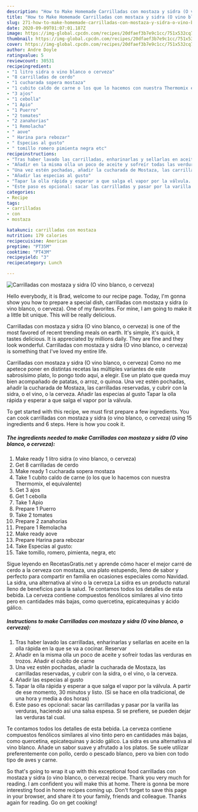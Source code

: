 ```yaml
---
description: "How to Make Homemade Carrilladas con mostaza y sidra (O vino blanco, o cerveza)"
title: "How to Make Homemade Carrilladas con mostaza y sidra (O vino blanco, o cerveza)"
slug: 271-how-to-make-homemade-carrilladas-con-mostaza-y-sidra-o-vino-blanco-o-cerveza
date: 2020-09-09T01:07:01.187Z
image: https://img-global.cpcdn.com/recipes/20dfaef3b7e9c1cc/751x532cq70/carrilladas-con-mostaza-y-sidra-o-vino-blanco-o-cerveza-foto-principal.jpg
thumbnail: https://img-global.cpcdn.com/recipes/20dfaef3b7e9c1cc/751x532cq70/carrilladas-con-mostaza-y-sidra-o-vino-blanco-o-cerveza-foto-principal.jpg
cover: https://img-global.cpcdn.com/recipes/20dfaef3b7e9c1cc/751x532cq70/carrilladas-con-mostaza-y-sidra-o-vino-blanco-o-cerveza-foto-principal.jpg
author: Andre Doyle
ratingvalue: 5
reviewcount: 30531
recipeingredient:
- "1 litro sidra o vino blanco o cerveza"
- "8 carrilladas de cerdo"
- "1 cucharada sopera mostaza"
- "1 cubito caldo de carne o los que lo hacemos con nuestra Thermomix el equivalente"
- "3 ajos"
- "1 cebolla"
- "1 Apio"
- "1 Puerro"
- "2 tomates"
- "2 zanahorias"
- "1 Remolacha"
- " aove"
- " Harina para rebozar"
- " Especias al gusto"
- " tomillo romero pimienta negra etc"
recipeinstructions:
- "Tras haber lavado las carrilladas, enharinarlas y sellarlas en aceite en la olla rápida en la que se va a cocinar. Reservar"
- "Añadir en la misma olla un poco de aceite y sofreír todas las verduras en trozos. Añadir el cubito de carne"
- "Una vez estén pochadas, añadir la cucharada de Mostaza, las carrilladas reservadas, y cubrir con la sidra, o el vino, o la cerveza."
- "Añadir las especias al gusto"
- "Tapar la olla rápida y esperar a que salga el vapor por la válvula. A partir de ese momento, 30 minutos y listo. (Si se hace en olla tradicional, de una hora y media a dos horas)"
- "Este paso es opcional: sacar las carrilladas y pasar por la varilla las verduras, haciendo así una salsa espesa. Si se prefiere, se pueden dejar las verduras tal cual."
categories:
- Recipe
tags:
- carrilladas
- con
- mostaza

katakunci: carrilladas con mostaza 
nutrition: 179 calories
recipecuisine: American
preptime: "PT35M"
cooktime: "PT43M"
recipeyield: "3"
recipecategory: Lunch

---
```



![Carrilladas con mostaza y sidra (O vino blanco, o cerveza)](https://img-global.cpcdn.com/recipes/20dfaef3b7e9c1cc/751x532cq70/carrilladas-con-mostaza-y-sidra-o-vino-blanco-o-cerveza-foto-principal.jpg)

Hello everybody, it is Brad, welcome to our recipe page. Today, I'm gonna show you how to prepare a special dish, carrilladas con mostaza y sidra (o vino blanco, o cerveza). One of my favorites. For mine, I am going to make it a little bit unique. This will be really delicious.

Carrilladas con mostaza y sidra (O vino blanco, o cerveza) is one of the most favored of recent trending meals on earth. It's simple, it's quick, it tastes delicious. It is appreciated by millions daily. They are fine and they look wonderful. Carrilladas con mostaza y sidra (O vino blanco, o cerveza) is something that I've loved my entire life.

Carrilladas con mostaza y sidra (O vino blanco, o cerveza) Como no me apetece poner en distintas recetas las múltiples variantes de este sabrosísimo plato, lo pongo todo aquí, a elegir. Ese un plato que queda muy bien acompañado de patatas, o arroz, o quinoa. Una vez estén pochadas, añadir la cucharada de Mostaza, las carrilladas reservadas, y cubrir con la sidra, o el vino, o la cerveza. Añadir las especias al gusto Tapar la olla rápida y esperar a que salga el vapor por la válvula.


To get started with this recipe, we must first prepare a few ingredients. You can cook carrilladas con mostaza y sidra (o vino blanco, o cerveza) using 15 ingredients and 6 steps. Here is how you cook it.

<!--inarticleads1-->

##### The ingredients needed to make Carrilladas con mostaza y sidra (O vino blanco, o cerveza):

1. Make ready 1 litro sidra (o vino blanco, o cerveza)
1. Get 8 carrilladas de cerdo
1. Make ready 1 cucharada sopera mostaza
1. Take 1 cubito caldo de carne (o los que lo hacemos con nuestra Thermomix, el equivalente)
1. Get 3 ajos
1. Get 1 cebolla
1. Take 1 Apio
1. Prepare 1 Puerro
1. Take 2 tomates
1. Prepare 2 zanahorias
1. Prepare 1 Remolacha
1. Make ready  aove
1. Prepare  Harina para rebozar
1. Take  Especias al gusto:
1. Take  tomillo, romero, pimienta, negra, etc


Sigue leyendo en RecetasGratis.net y aprende cómo hacer el mejor carré de cerdo a la cerveza con mostaza, una plato estupendo, lleno de sabor y perfecto para compartir en familia en ocasiones especiales como Navidad. La sidra, una alternativa al vino o la cerveza La sidra es un producto natural lleno de beneficios para la salud. Te contamos todos los detalles de esta bebida. La cerveza contiene compuestos fenólicos similares al vino tinto pero en cantidades más bajas, como quercetina, epicatequinas y ácido gálico. 

<!--inarticleads2-->

##### Instructions to make Carrilladas con mostaza y sidra (O vino blanco, o cerveza):

1. Tras haber lavado las carrilladas, enharinarlas y sellarlas en aceite en la olla rápida en la que se va a cocinar. Reservar
1. Añadir en la misma olla un poco de aceite y sofreír todas las verduras en trozos. Añadir el cubito de carne
1. Una vez estén pochadas, añadir la cucharada de Mostaza, las carrilladas reservadas, y cubrir con la sidra, o el vino, o la cerveza.
1. Añadir las especias al gusto
1. Tapar la olla rápida y esperar a que salga el vapor por la válvula. A partir de ese momento, 30 minutos y listo. (Si se hace en olla tradicional, de una hora y media a dos horas)
1. Este paso es opcional: sacar las carrilladas y pasar por la varilla las verduras, haciendo así una salsa espesa. Si se prefiere, se pueden dejar las verduras tal cual.


Te contamos todos los detalles de esta bebida. La cerveza contiene compuestos fenólicos similares al vino tinto pero en cantidades más bajas, como quercetina, epicatequinas y ácido gálico. La sidra es una alternativa al vino blanco. Añade un sabor suave y afrutado a los platos. Se suele utilizar preferentemente con pollo, cerdo o pescado blanco, pero va bien con todo tipo de aves y carne. 

So that's going to wrap it up with this exceptional food carrilladas con mostaza y sidra (o vino blanco, o cerveza) recipe. Thank you very much for reading. I am confident you will make this at home. There is gonna be more interesting food in home recipes coming up. Don't forget to save this page in your browser, and share it to your family, friends and colleague. Thanks again for reading. Go on get cooking!
